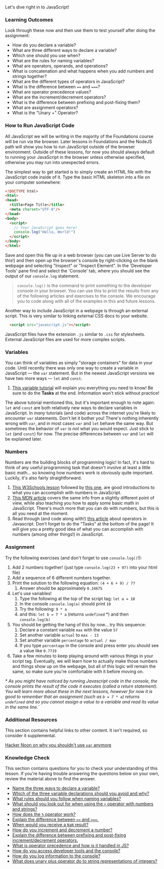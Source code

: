 Let's dive right in to JavaScript!

### Learning Outcomes
Look through these now and then use them to test yourself after doing the assignment:

* How do you declare a variable?
* What are three different ways to declare a variable?
* Which one should you use when?
* What are the rules for naming variables?
* What are operators, operands, and operations?
* What is concatenation and what happens when you add numbers and strings together?
* What are the different types of operators in JavaScript?
* What is the difference between `==` and `===`?
* What are operator precedence values?
* What are the increment/decrement operators?
* What is the difference between prefixing and post-fixing them?
* What are assignment operators?
* What is the "Unary +" Operator?

### How to Run JavaScript Code

All JavaScript we will be writing in the majority of the Foundations course will be run via the browser. Later lessons in Foundations and the NodeJS path will show you how to run JavaScript outside of the browser environment. Outside of these lessons, for now you should always default to running your JavaScript in the browser unless otherwise specified, otherwise you may run into unexpected errors.

The simplest way to get started is to simply create an HTML file with the JavaScript code inside of it.  Type the basic HTML skeleton into a file on your computer somewhere:

~~~html
<!DOCTYPE html>
<html>
<head>
  <title>Page Title</title>
  <meta charset="UTF-8"/>
</head>
<body>
  <script>
    // Your JavaScript goes here!
    console.log("Hello, World!")
  </script>
</body>
</html>
~~~

Save and open this file up in a web browser (you can use Live Server to do this!) and then <span id="access-devTools-console">open up the browser's console by right-clicking on the blank webpage and selecting "Inspect" or "Inspect Element".  In the 'Developer Tools' pane find and select the 'Console' tab</span>, where you should see the output of our `console.log` statement.


> <span id="console-log">`console.log()` is the command to print something to the developer console in your browser. You can use this to print the results from any of the following articles and exercises to the console.</span> We encourage you to code along with all of the examples in this and future lessons.

Another way to include JavaScript in a webpage is through an external script. This is very similar to linking external CSS docs to your website. 

~~~html
  <script src="javascript.js"></script>
~~~

JavaScript files have the extension `.js` similar to `.css` for stylesheets. External JavaScript files are used for more complex scripts.

### Variables

You can think of variables as simply "storage containers" for data in your code. <span id="variable-declaration">Until recently there was only one way to create a variable in JavaScript &mdash; the `var` statement. But in the newest JavaScript versions we have two more ways &mdash; `let` and `const`.</span>

1. [This variable tutorial](http://javascript.info/variables) will explain you everything you need to know! Be sure to do the __Tasks__ at the end. Information won't stick without practice!

The above tutorial mentioned this, but it's important enough to note again: `let` and `const` are both relatively new ways to declare variables in JavaScript. <span id="avoid-var">In _many_ tutorials (and code) across the internet you're likely to encounter `var` statements. Don't let it bother you! There's nothing inherently wrong with `var`, and in most cases `var` and `let` behave the same way. But sometimes the behavior of `var` is _not_ what you would expect. Just stick to `let` (and `const`) for now.</span> The precise differences between `var` and `let` will be explained later.

### Numbers

Numbers are the building blocks of programming logic!  In fact, it's hard to think of any useful programming task that doesn't involve at least a little basic math... so knowing how numbers work is obviously quite important.  Luckily, it's also fairly straightforward.

1. [This W3Schools lesson](https://www.w3schools.com/js/js_arithmetic.asp) followed by [this one](https://www.w3schools.com/js/js_numbers.asp), are good introductions to what you can accomplish with numbers in JavaScript.
2. [This MDN article](https://developer.mozilla.org/en-US/docs/Learn/JavaScript/First_steps/Math) covers the same info from a slightly different point of view, while also teaching you how to apply some basic math in JavaScript. There's much more that you can do with numbers, but this is all you need at the moment.
3. Read through \(and code along with!\) [this article](http://javascript.info/operators) about operators in Javascript.  Don't forget to do the "Tasks" at the bottom of the page!  It will give you a pretty good idea of what you can accomplish with numbers (among other things!) in JavaScript.

### Assignment

Try the following exercises (and don't forget to use `console.log()`!):

1. Add 2 numbers together! (just type  `console.log(23 + 97)`   into your html file)
2. Add a sequence of 6 different numbers together.
3. Print the solution to the following equation: `(4 + 6 + 9) / 77`
   1. Answer should be approximately `0.24675`
4. Let's use variables!
   1. Type the following at the top of the script tag: `let a = 10`
   2. In the console `console.log(a)` should print `10`
   3. Try the following: `9 * a`
   4. and this: `let b = 7 * a` (returns `undefined` \*) and then `console.log(b)`
5. You should be getting the hang of this by now... try this sequence:
   1. Declare a constant variable `max` with the value `57`
   2. Set another variable `actual` to `max - 13`
   3. Set another variable `percentage` to `actual / max`
   4. If you type `percentage` in the console and press enter you should see a value like `0.7719`
6. Take a few minutes to keep playing around with various things in your script tag.  Eventually, we will learn how to actually make those numbers and things show up on the webpage, but all of this logic will remain the same, so make sure you're comfortable with it before moving on.

_* As you might have noticed by running Javascript code in the console, the console prints the result of the code it executes (called a return statement). You will learn more about these in the next lessons, however for now it is good to remember that an assignment (such as `b = 7 * a`) returns `undefined` and so you cannot assign a value to a variable and read its value in the same line.`_

### Additional Resources
This section contains helpful links to other content. It isn't required, so consider it supplemental.

[Hacker Noon on why you shouldn't use `var` anymore](https://hackernoon.com/why-you-shouldnt-use-var-anymore-f109a58b9b70)

### Knowledge Check
This section contains questions for you to check your understanding of this lesson. If you're having trouble answering the questions below on your own, review the material above to find the answer.

* <a class="knowledge-check-link" href="#variable-declaration">Name the three ways to declare a variable?</a>
* <a class="knowledge-check-link" href="#avoid-var">Which of the three variable declarations should you avoid and why?</a>
* <a class="knowledge-check-link" href="https://javascript.info/variables#variable-naming">What rules should you follow when naming variables?</a>
* <a class="knowledge-check-link" href="https://javascript.info/operators#string-concatenation-with-binary">What should you look out for when using the `+` operator with numbers and strings?</a>
* <a class="knowledge-check-link" href="https://javascript.info/operators#remainder"> How does the `%` operator work?</a>
* <a class="knowledge-check-link" href="https://www.w3schools.com/js/js_numbers.asp"> Explain the difference between `==` and `===`.</a>
* <a class="knowledge-check-link" href="https://www.w3schools.com/js/js_numbers.asp">When would you receive a `NaN` result?</a>
* <a class="knowledge-check-link" href="https://javascript.info/operators#increment-decrement">How do you increment and decrement a number?</a>
* <a class="knowledge-check-link" href="https://javascript.info/operators#increment-decrement">Explain the difference between prefixing and post-fixing increment/decrement operators.</a>
* <a class="knowledge-check-link" href="https://javascript.info/operators#operator-precedence">What is operator precedence and how is it handled in JS?</a>
* <a class="knowledge-check-link" href="#access-devTools-console"> How do you access developer tools and the console?</a>
* <a class="knowledge-check-link" href="#console-log">How do you log information to the console?</a>
* <a class="knowledge-check-link" href="https://javascript.info/operators#numeric-conversion-unary">What does unary plus operator do to string representations of integers?</a>
